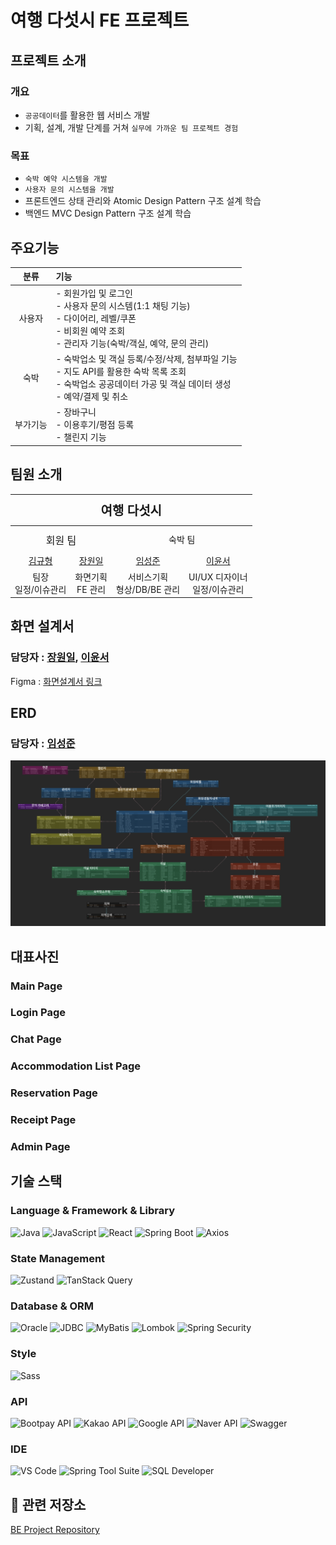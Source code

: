 # 여행 다섯시 FE 프로젝트

## 프로젝트 소개

### 개요

- `공공데이터`를 활용한 웹 서비스 개발
- 기획, 설계, 개발 단계를 거쳐 `실무에 가까운 팀 프로젝트 경험`

### 목표

- `숙박 예약 시스템을 개발`
- `사용자 문의 시스템을 개발`
- 프론트엔드 상태 관리와 Atomic Design Pattern 구조 설계 학습
- 백엔드 MVC Design Pattern 구조 설계 학습

## 주요기능

|   분류   | 기능                                                                                                                                                                    |
| :------: | :---------------------------------------------------------------------------------------------------------------------------------------------------------------------- |
|  사용자  | - 회원가입 및 로그인 <br/>- 사용자 문의 시스템(1:1 채팅 기능) <br/>- 다이어리, 레벨/쿠폰<br/>- 비회원 예약 조회<br/>- 관리자 기능(숙박/객실, 예약, 문의 관리)           |
|   숙박   | - 숙박업소 및 객실 등록/수정/삭제, 첨부파일 기능<br/>- 지도 API를 활용한 숙박 목록 조회<br/>- 숙박업소 공공데이터 가공 및 객실 데이터 생성<br/>- 예약/결제 및 취소<br/> |
| 부가기능 | - 장바구니<br/>- 이용후기/평점 등록<br/>- 챌린지 기능                                                                                                                   |

## 팀원 소개

<table>
  <thead>
    <tr>
      <th colspan="4" style="font-size: 20px; text-align: center; padding: 10px;">여행 다섯시</th>
    </tr>
  </thead>
  <tbody>
    <tr>
      <td colspan="2" align="center" style="font-size: 16px; text-align: center; padding: 10px;">회원 팀</td>
      <td colspan="2" align="center">숙박 팀</td>
    </tr>
    <tr>
      <td align="center"><a href="https://github.com/kkh1396">김규형</a></td>
      <td align="center"><a href="https://github.com/fstwon">장원일</a></td>
      <td align="center"><a href="https://github.com/Seong-Jun1525">임성준</a></td>
      <td align="center"><a href="https://github.com/yoonseo0832">이윤서</a></td>
    </tr>
    <tr>
      <td align="center">팀장<br/>일정/이슈관리</td>
      <td align="center">화면기획<br/>FE 관리</td>
      <td align="center">서비스기획<br/>형상/DB/BE 관리</td>
      <td align="center">UI/UX 디자이너<br/>일정/이슈관리</td>
    </tr>
    <!-- <tr>
      <td colspan="4" align="center">문서작업</td>
    </tr>
    <tr>
      <td>기능상세정의서<br/>발표자료 작업</td>
      <td>화면설계서<br/>FE 프로젝트 설정 문서<br/>FE 코딩 컨벤션</td>
      <td>유사프로그램분석 / 기능도출문서<br/>Git 가이드 문서 및 기능정의서<br/>테이블설계서 / ERD<br/>BE 프로젝트 설정 문서</td>
      <td>BE 코딩 컨벤션 문서<br/>화면설계서<br/>기능상세정의서</td>
    </tr> -->
  </tbody>
</table>

## 화면 설계서

### 담당자 : [장원일](https://github.com/fstwon), [이윤서](https://github.com/yoonseo0832)

Figma : [화면설계서 링크](https://www.figma.com/design/4VmjirzkG9ZLmEiM3Dytbq/KH_Final_TripO-clock?node-id=99-131&p=f&t=sfo88oW6qY31rGID-0)

## ERD

### 담당자 : [임성준](https://github.com/Seong-Jun1525)

![ERD](./public/assets/readme/ERD.png)

## 대표사진

### Main Page

### Login Page

### Chat Page

### Accommodation List Page

### Reservation Page

### Receipt Page

### Admin Page

## 기술 스택

### Language & Framework & Library

![Java](https://img.shields.io/badge/Java-007396?style=for-the-badge&logo=openjdk&logoColor=white)
![JavaScript](https://img.shields.io/badge/JavaScript-F7DF1E?style=for-the-badge&logo=javascript&logoColor=black)
![React](https://img.shields.io/badge/React-61DAFB?style=for-the-badge&logo=react&logoColor=black)
![Spring Boot](https://img.shields.io/badge/SpringBoot-6DB33F?style=for-the-badge&logo=spring-boot&logoColor=white)
![Axios](https://img.shields.io/badge/Axios-5A29E4?style=for-the-badge&logo=axios&logoColor=white)

### State Management

![Zustand](https://img.shields.io/badge/Zustand-000000?style=for-the-badge&logo=zustand&logoColor=white)
![TanStack Query](https://img.shields.io/badge/TanStack_Query-FF4154?style=for-the-badge&logo=react-query&logoColor=white)

### Database & ORM

![Oracle](https://img.shields.io/badge/Oracle-F80000?style=for-the-badge&logo=oracle&logoColor=white)
![JDBC](https://img.shields.io/badge/JDBC-007396?style=for-the-badge&logo=java&logoColor=white)
![MyBatis](https://img.shields.io/badge/MyBatis-005BAC?style=for-the-badge&logo=mybatis&logoColor=white)
![Lombok](https://img.shields.io/badge/Lombok-A42843?style=for-the-badge&logo=lombok&logoColor=white)
![Spring Security](https://img.shields.io/badge/Spring_Security-6DB33F?style=for-the-badge&logo=spring-security&logoColor=white)

### Style

![Sass](https://img.shields.io/badge/Sass-CC6699?style=for-the-badge&logo=sass&logoColor=white)

### API

![Bootpay API](https://img.shields.io/badge/Bootpay_API-02C75A?style=for-the-badge&logo=money&logoColor=white)
![Kakao API](https://img.shields.io/badge/Kakao_API-FFCD00?style=for-the-badge&logo=kakao&logoColor=black)
![Google API](https://img.shields.io/badge/Google_API-4285F4?style=for-the-badge&logo=google&logoColor=white)
![Naver API](https://img.shields.io/badge/Naver_API-03C75A?style=for-the-badge&logo=naver&logoColor=white)
![Swagger](https://img.shields.io/badge/Swagger-85EA2D?style=for-the-badge&logo=swagger&logoColor=black)

### IDE

![VS Code](https://img.shields.io/badge/VS_Code-007ACC?style=for-the-badge&logo=visual-studio-code&logoColor=white)
![Spring Tool Suite](https://img.shields.io/badge/Spring_Tool_Suite-6DB33F?style=for-the-badge&logo=spring&logoColor=white)
![SQL Developer](https://img.shields.io/badge/SQL_Developer-F80000?style=for-the-badge&logo=oracle&logoColor=white)

## 📌 관련 저장소

[BE Project Repository](https://github.com/TEAM-PROJECT-ACC/trip-at-five-server)
